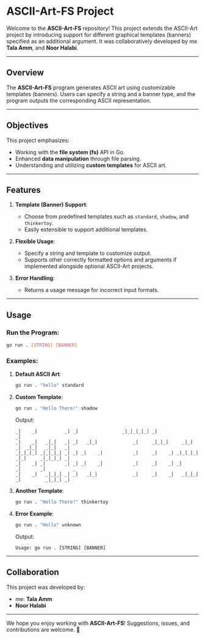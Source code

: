 # ASCII-Art-FS Project

Welcome to the **ASCII-Art-FS** repository! This project extends the ASCII-Art project by introducing support for different graphical templates (banners) specified as an additional argument. It was collaboratively developed by me **Tala Amm**, and **Noor Halabi**.

---

## Overview

The **ASCII-Art-FS** program generates ASCII art using customizable templates (banners). Users can specify a string and a banner type, and the program outputs the corresponding ASCII representation.

---

## Objectives

This project emphasizes:
- Working with the **file system (fs)** API in Go.
- Enhanced **data manipulation** through file parsing.
- Understanding and utilizing **custom templates** for ASCII art.

---

## Features

1. **Template (Banner) Support**:
   - Choose from predefined templates such as `standard`, `shadow`, and `thinkertoy`.
   - Easily extensible to support additional templates.

2. **Flexible Usage**:
   - Specify a string and template to customize output.
   - Supports other correctly formatted options and arguments if implemented alongside optional ASCII-Art projects.

3. **Error Handling**:
   - Returns a usage message for incorrect input formats.

---

## Usage

### Run the Program:
```bash
go run . [STRING] [BANNER]
```

### Examples:
1. **Default ASCII Art**:
   ```bash
   go run . "hello" standard
   ```

2. **Custom Template**:
   ```bash
   go run . "Hello There!" shadow
   ```

   Output: 
   ```
   _|    _|          _| _|                _|_|_|_|_| _|                                  _|
   _|    _|   _|_|   _| _|   _|_|             _|     _|_|_|     _|_|   _|  _|_|   _|_|   _|
   _|_|_|_| _|_|_|_| _| _| _|    _|           _|     _|    _| _|_|_|_| _|_|     _|_|_|_| _|
   _|    _| _|       _| _| _|    _|           _|     _|    _| _|       _|       _|          _
   _|    _|   _|_|_| _| _|   _|_|             _|     _|    _|   _|_|_| _|         _|_|_| _|  
   ```

3. **Another Template**:
   ```bash
   go run . "Hello There!" thinkertoy
   ```

4. **Error Example**:
   ```bash
   go run . "Hello" unknown
   ```

   Output:
   ```
   Usage: go run . [STRING] [BANNER]
   ```

---

## Collaboration

This project was developed by:
- me: **Tala Amm**
- **Noor Halabi**

---

We hope you enjoy working with **ASCII-Art-FS**! Suggestions, issues, and contributions are welcome. 🎨
